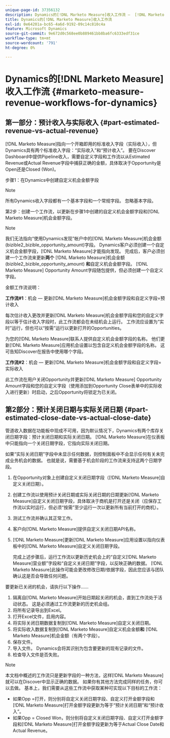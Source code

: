 ```yaml
---
unique-page-id: 37356132
description: Dynamics的[!DNL Marketo Measure]收入工作流 —  [!DNL Marketo Measure]
title: Dynamics的[!DNL Marketo Measure]收入工作流
exl-id: 0e64201a-bc65-4a6d-9192-09c14c810c4a
feature: Microsoft Dynamics
source-git-commit: 9e672d0c568ee0b889461bb8ba6fc6333edf31ce
workflow-type: tm+mt
source-wordcount: '791'
ht-degree: 0%

---
```


# Dynamics的[!DNL Marketo Measure]收入工作流 {#marketo-measure-revenue-workflows-for-dynamics}

## 第一部分：预计收入与实际收入 {#part-estimated-revenue-vs-actual-revenue}

[!DNL Marketo Measure]指向一个开箱即用的标准收入字段（实际收入），但Dynamics具有两个标准收入字段：“实际收入”和“预计收入”。 要在Discover Dashboard中提供Pipeline收入，需要自定义字段和工作流以从Estimated Revenue或Actual Revenue字段中捕获正确的金额，具体取决于Opportunity是Open还是Closed (Won)。

步骤1：在Dynamics中创建自定义机会金额字段

>[!NOTE]
>
>所有Dynamics收入字段都有一个基本字段和一个常规字段。 忽略基本字段。

第2步：创建一个工作流，以更新在步骤1中创建的自定义机会金额字段和[!DNL Marketo Measure]机会金额字段。

>[!NOTE]
>
>我们无法指向“使用Dynamics发现”帐户中的[!DNL Marketo Measure]机会金额(bizible2_bizible_opportunity_amount)字段。 Dynamics客户必须创建一个自定义机会金额字段，[!DNL Marketo Measure]才能指向发现。 完成后，客户必须创建一个工作流来更新&#x200B;**两个** [!DNL Marketo Measure]机会金额(bizible2_bizible_opportunity_amount) **和**&#x200B;自定义机会金额字段。 [!DNL Marketo Measure] Opportunity Amount字段随包提供，但必须创建一个自定义字段。

金额工作流说明：

**工作流#1**：机会 — 更新[!DNL Marketo Measure]机会金额字段和自定义字段=预计收入

每次估计收入更改并更新[!DNL Marketo Measure]机会金额字段和您的自定义字段以等于估计收入字段时，此工作流都会在未结机会上运行。 工作流应设置为“实时”运行，但也可以“按需”运行以更新打开的Opportunities。

为您的[!DNL Marketo Measure]联系人提供自定义机会金额字段的名称。 他们更新[!DNL Marketo Measure]应用机会设置以包含自定义机会金额字段的名称。 这可告知Discover在报告中使用哪个字段。

**工作流#2**：机会 — 更新[!DNL Marketo Measure]机会金额字段和自定义字段=实际收入

此工作流在用户关闭Opportunity并更新[!DNL Marketo Measure] Opportunity Amount字段和您的自定义字段（使用添加到Opportunity Close表单中的实际收入进行更新）时启动，之后Opportunity将锁定为已关闭。

## 第2部分：预计关闭日期与实际关闭日期 {#part-estimated-close-date-vs-actual-close-date}

管道收入数据在功能板中现成不可用，因为默认情况下，Dynamics有两个库存关闭日期字段：预计关闭日期和实际关闭日期。 [!DNL Marketo Measure]在仪表板中只能指向一个关闭日期字段，它指向实际关闭日期。

如果“实际关闭日期”字段中未显示任何数据，则控制面板中不会显示任何有关未完成业务机会的数据。 也就是说，需要基于机会阶段的工作流来支持这两个日期字段。

1. 在Opportunity对象上创建自定义关闭日期字段（[!DNL Marketo Measure]自定义关闭日期）。
1. 创建工作流以使用预计关闭日期或实际关闭日期的日期更新[!DNL Marketo Measure]自定义关闭日期字段，具体取决于商机是打开还是关闭（应保存工作流以实时运行，但必须“按需”至少运行一次以更新所有当前打开的商机）。
1. 测试工作流并确认其正常工作。
1. 客户向[!DNL Marketo Measure]提供自定义关闭日期API名称。
1. [!DNL Marketo Measure]更新[!DNL Marketo Measure]应用设置以指向仪表板中的[!DNL Marketo Measure]自定义关闭日期字段。

   完成上述步骤后，运行工作流以更新历史机会上的“自定义[!DNL Marketo Measure]营业额”字段和“自定义关闭日期”字段，以反映正确的数据。 [!DNL Marketo Measure]此操作可能会更改修改日期/依据字段，因此您应该与团队确认这是否会导致任何问题。

要更新已关闭的机会，请执行以下操作……

1. 隔离自[!DNL Marketo Measure]开始日期起关闭的机会，直到工作流处于活动状态。 这是必须通过工作流更新的历史机会组。
1. 将所有记录导出到Excel。
1. 打开Excel文件，启用内容。
1. 将实际关闭日期数据复制到[!DNL Marketo Measure]自定义关闭日期。
1. 将实际收入数据复制到[!DNL Marketo Measure]自定义机会金额&#x200B;**和** [!DNL Marketo Measure]机会金额（有两个字段）。
1. 保存文件。
1. 导入文件。 Dynamics会将其识别为包含要更新的现有记录的文件。
1. 检查导入文件是否失败。

>[!NOTE]
>
>本文档中概述的工作流只是更新字段的一种方法，这样[!DNL Marketo Measure]就可以在Discover中显示正确的数据。 如果你有其他方法完成同样的任务，你可以去做。 基本上，我们需要从这些工作流中获取某种可实现以下目标的工作流：
>
> * 如果Opp =打开，则分别将自定义关闭日期字段、自定义打开金额字段和[!DNL Marketo Measure]打开金额字段更新为等于“预计关闭日期”和“预计收入”。
> * 如果Opp = Closed Won，则分别将自定义关闭日期字段、自定义打开金额字段和[!DNL Marketo Measure]打开金额字段更新为等于Actual Close Date和Actual Revenue。
